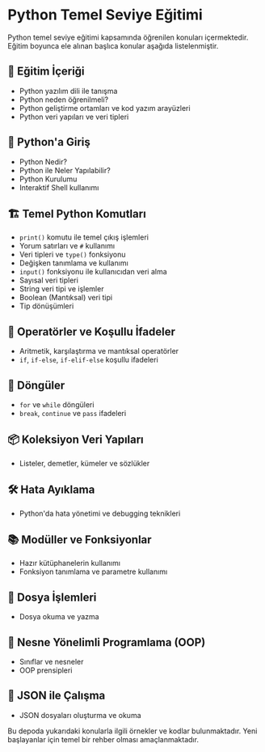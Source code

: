 # Python Temel Seviye Eğitimi

Python temel seviye eğitimi kapsamında öğrenilen konuları içermektedir. Eğitim boyunca ele alınan başlıca konular aşağıda listelenmiştir.

## 📌 Eğitim İçeriği
- Python yazılım dili ile tanışma
- Python neden öğrenilmeli?
- Python geliştirme ortamları ve kod yazım arayüzleri
- Python veri yapıları ve veri tipleri

## 🐍 Python'a Giriş
- Python Nedir?
- Python ile Neler Yapılabilir?
- Python Kurulumu
- Interaktif Shell kullanımı

## 🏗️ Temel Python Komutları
- `print()` komutu ile temel çıkış işlemleri
- Yorum satırları ve `#` kullanımı
- Veri tipleri ve `type()` fonksiyonu
- Değişken tanımlama ve kullanımı
- `input()` fonksiyonu ile kullanıcıdan veri alma
- Sayısal veri tipleri
- String veri tipi ve işlemler
- Boolean (Mantıksal) veri tipi
- Tip dönüşümleri

## 🔢 Operatörler ve Koşullu İfadeler
- Aritmetik, karşılaştırma ve mantıksal operatörler
- `if`, `if-else`, `if-elif-else` koşullu ifadeleri

## 🔄 Döngüler
- `for` ve `while` döngüleri
- `break`, `continue` ve `pass` ifadeleri

## 📦 Koleksiyon Veri Yapıları
- Listeler, demetler, kümeler ve sözlükler

## 🛠️ Hata Ayıklama
- Python'da hata yönetimi ve debugging teknikleri

## 📚 Modüller ve Fonksiyonlar
- Hazır kütüphanelerin kullanımı
- Fonksiyon tanımlama ve parametre kullanımı

## 📂 Dosya İşlemleri
- Dosya okuma ve yazma

## 🎯 Nesne Yönelimli Programlama (OOP)
- Sınıflar ve nesneler
- OOP prensipleri

## 🔗 JSON ile Çalışma
- JSON dosyaları oluşturma ve okuma

Bu depoda yukarıdaki konularla ilgili örnekler ve kodlar bulunmaktadır. Yeni başlayanlar için temel bir rehber olması amaçlanmaktadır.
